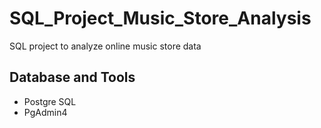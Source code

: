 # SQL_Project_Music_Store_Analysis
SQL project to analyze online music store data


## Database and Tools
* Postgre SQL
* PgAdmin4
